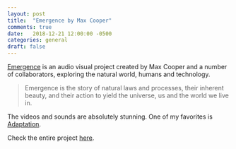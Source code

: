 ```yaml
---
layout: post
title:  "Emergence by Max Cooper"
comments: true
date:   2018-12-21 12:00:00 -0500
categories: general
draft: false
---
```


[Emergence](http://emergence.maxcooper.net/) is an audio visual project created by Max Cooper and a number of collaborators, exploring the natural world, humans and technology.

> Emergence is the story of natural laws and processes, their inherent beauty, and their action to yield the universe, us and the world we live in.

The videos and sounds are absolutely stunning. One of my favorites is [Adaptation](https://vimeo.com/196269431).

Check the entire project [here](http://emergence.maxcooper.net/).